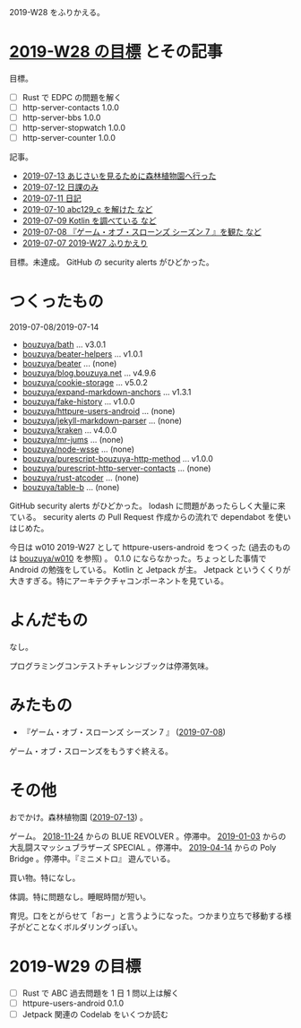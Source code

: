 2019-W28 をふりかえる。

# [2019-W28 の目標][2019-07-07] とその記事

目標。

- ☐ Rust で EDPC の問題を解く
- ☐ http-server-contacts 1.0.0
- ☐ http-server-bbs 1.0.0
- ☐ http-server-stopwatch 1.0.0
- ☐ http-server-counter 1.0.0

記事。

- [2019-07-13 あじさいを見るために森林植物園へ行った][2019-07-13]
- [2019-07-12 日課のみ][2019-07-12]
- [2019-07-11 日記][2019-07-11]
- [2019-07-10 abc129_c を解けた など][2019-07-10]
- [2019-07-09 Kotlin を調べている など][2019-07-09]
- [2019-07-08 『ゲーム・オブ・スローンズ シーズン 7 』を観た など][2019-07-08]
- [2019-07-07 2019-W27 ふりかえり][2019-07-07]

目標。未達成。 GitHub の security alerts がひどかった。

# つくったもの

2019-07-08/2019-07-14

- [bouzuya/bath][] ... v3.0.1
- [bouzuya/beater-helpers][] ... v1.0.1
- [bouzuya/beater][] ... (none)
- [bouzuya/blog.bouzuya.net][] ... v4.9.6
- [bouzuya/cookie-storage][] ... v5.0.2
- [bouzuya/expand-markdown-anchors][] ... v1.3.1
- [bouzuya/fake-history][] ... v1.0.0
- [bouzuya/httpure-users-android][] ... (none)
- [bouzuya/jekyll-markdown-parser][] ... (none)
- [bouzuya/kraken][] ... v4.0.0
- [bouzuya/mr-jums][] ... (none)
- [bouzuya/node-wsse][] ... (none)
- [bouzuya/purescript-bouzuya-http-method][] ... v1.0.0
- [bouzuya/purescript-http-server-contacts][] ... (none)
- [bouzuya/rust-atcoder][] ... (none)
- [bouzuya/table-b][] ... (none)

GitHub security alerts がひどかった。 lodash に問題があったらしく大量に来ている。 security alerts の Pull Request 作成からの流れで dependabot を使いはじめた。

今日は w010 2019-W27 として httpure-users-android をつくった (過去のものは [bouzuya/w010][] を参照) 。 0.1.0 にならなかった。ちょっとした事情で Android の勉強をしている。 Kotlin と Jetpack が主。 Jetpack というくくりが大きすぎる。特にアーキテクチャコンポーネントを見ている。

# よんだもの

なし。

プログラミングコンテストチャレンジブックは停滞気味。

# みたもの

- 『ゲーム・オブ・スローンズ シーズン 7 』 ([2019-07-08][])

ゲーム・オブ・スローンズをもうすぐ終える。

# その他

おでかけ。森林植物園 ([2019-07-13][]) 。

ゲーム。 [2018-11-24][] からの BLUE REVOLVER 。停滞中。 [2019-01-03][] からの大乱闘スマッシュブラザーズ SPECIAL 。停滞中。 [2019-04-14][] からの Poly Bridge 。停滞中。『ミニメトロ』 遊んでいる。

買い物。特になし。

体調。特に問題なし。睡眠時間が短い。

育児。口をとがらせて「おー」と言うようになった。つかまり立ちで移動する様子がどことなくボルダリングっぽい。

# 2019-W29 の目標

- ☐ Rust で ABC 過去問題を 1 日 1 問以上は解く
- ☐ httpure-users-android 0.1.0
- ☐ Jetpack 関連の Codelab をいくつか読む


[2018-11-24]: https://blog.bouzuya.net/2018/11/24/
[2019-01-03]: https://blog.bouzuya.net/2019/01/03/
[2019-04-14]: https://blog.bouzuya.net/2019/04/14/
[2019-07-07]: https://blog.bouzuya.net/2019/07/07/
[2019-07-08]: https://blog.bouzuya.net/2019/07/08/
[2019-07-09]: https://blog.bouzuya.net/2019/07/09/
[2019-07-10]: https://blog.bouzuya.net/2019/07/10/
[2019-07-11]: https://blog.bouzuya.net/2019/07/11/
[2019-07-12]: https://blog.bouzuya.net/2019/07/12/
[2019-07-13]: https://blog.bouzuya.net/2019/07/13/
[bouzuya/bath]: https://github.com/bouzuya/bath
[bouzuya/beater-helpers]: https://github.com/bouzuya/beater-helpers
[bouzuya/beater]: https://github.com/bouzuya/beater
[bouzuya/blog.bouzuya.net]: https://github.com/bouzuya/blog.bouzuya.net
[bouzuya/cookie-storage]: https://github.com/bouzuya/cookie-storage
[bouzuya/expand-markdown-anchors]: https://github.com/bouzuya/expand-markdown-anchors
[bouzuya/fake-history]: https://github.com/bouzuya/fake-history
[bouzuya/httpure-users-android]: https://github.com/bouzuya/httpure-users-android
[bouzuya/jekyll-markdown-parser]: https://github.com/bouzuya/jekyll-markdown-parser
[bouzuya/kraken]: https://github.com/bouzuya/kraken
[bouzuya/mr-jums]: https://github.com/bouzuya/mr-jums
[bouzuya/node-wsse]: https://github.com/bouzuya/node-wsse
[bouzuya/purescript-bouzuya-http-method]: https://github.com/bouzuya/purescript-bouzuya-http-method
[bouzuya/purescript-http-server-contacts]: https://github.com/bouzuya/purescript-http-server-contacts
[bouzuya/rust-atcoder]: https://github.com/bouzuya/rust-atcoder
[bouzuya/table-b]: https://github.com/bouzuya/table-b
[bouzuya/w010]: https://github.com/bouzuya/w010
